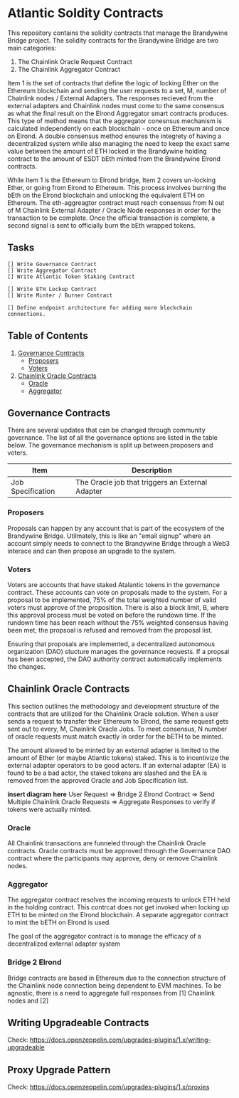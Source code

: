 # Atlantic Soldity Contracts

This repository contains the solidity contracts that manage the Brandywine Bridge project. The solidity contracts for the Brandywine Bridge are two main categories:

1. The Chainlink Oracle Request Contract
2. The Chainlink Aggregator Contract 

Item 1 is the set of contracts that define the logic of locking Ether on the Ethereum blockchain and sending the user requests to a set, M, number of Chainlink nodes / External Adapters. The responses recieved from the external adapters and Chainlink nodes must come to the same consensus as what the final result on the Elrond Aggregator smart contracts produces. This type of method means that the aggregator conesnsus mechanism is calculated independently on each blockchain - once on Ethereum and once on Elrond. A double consensus method ensures the integrety of having a decentralized system while also managing the need to keep the exact same value between the amount of ETH locked in the Brandywine holding contract to the amount of ESDT bEth minted from the Brandywine Elrond contracts.

While Item 1 is the Ethereum to Elrond bridge, Item 2 covers un-locking Ether, or going from Elrond to Ethereum. This process involves burning the bEth on the Elrond blockchain and unlocking the equivalent ETH on Ethereum. The eth-aggreagtor contract must reach consensus from N out of M Chainlink External Adapter / Oracle Node responses in order for the transaction to be complete. Once the official transaction is complete, a second signal is sent to officially burn the bEth wrapped tokens.

## Tasks

    [] Write Governance Contract
    [] Write Aggregator Contract
    [] Write Atlantic Token Staking Contract

    [] Write ETH Lockup Contract
    [] Write Minter / Burner Contract

    [] Define endpoint architecture for adding more blockchain connections.


## Table of Contents

1. [Governance Contracts](#Governance-Contracts)
    - [Proposers](#Proposers)
    - [Voters](#Voters)
2. [Chainlink Oracle Contracts](#Chainlink-Oracle-Contracts)
    - [Oracle](#Oracle)
    - [Aggregator](#Aggregator)

## Governance Contracts

There are several updates that can be changed through community governance. The list of all the governance options are listed in the table below. The governance mechanism is split up between proposers and voters. 

| Item              | Description                                      |
| ----------------- | ------------------------------------------------ |
| Job Specification | The Oracle job that triggers an External Adapter |

### Proposers

Proposals can happen by any account that is part of the ecosystem of the Brandywine Bridge. Utilmately, this is like an "email signup" where an account simply needs to connect to the Brandywine Bridge through a Web3 interace and can then propose an upgrade to the system. 

### Voters
Voters are accounts that have staked Atalantic tokens in the governance contract. These accounts can vote on proposals made to the system. For a proposal to be implemented, 75% of the total weighted number of valid voters must approve of the proposition. There is also a block limit, B, where this approval process must be voted on before the rundown time. If the rundown time has been reach without the 75% weighted consensus having been met, the propsoal is refused and removed from the proposal list.

Ensuring that proposals are implemented, a decentralized autonomous organization (DAO) stucture manages the governance requests. If a propsal has been accepted, the DAO authority contract automatically implements the changes.


## Chainlink Oracle Contracts

This section outlines the methodology and development structure of the contracts that are utilized for the Chainlink Oracle solution. When a user sends a request to transfer their Ethereum to Elrond, the same request gets sent out to every, M, Chainlink Oracle Jobs. To meet consensus, N number of oracle requests must match exactly in order for the bETH to be minted.

The amount allowed to be minted by an external adapter is limited to the amount of Ether (or maybe Atlantic tokens) staked. This is to incentivize the external adapter operators to be good actors. If an external adapter (EA) is found to be a bad actor, the staked tokens are slashed and the EA is removed from the approved Oracle and Job Specification list.

**insert diagram here**
User Request => Bridge 2 Elrond Contract => Send Multiple Chainlink Oracle Requests => Aggregate Responses to verify if tokens were actually minted.

### Oracle

All Chainlink transactions are funneled through the Chainlink Oracle contracts. Oracle contracts must be approved through the Governance DAO contract where the participants may approve, deny or remove Chainlink nodes. 

### Aggregator

The aggregator contract resolves the incoming requests to unlock ETH held in the holding contract. This contrcat does not get invoked when locking up ETH to be minted on the Elrond blockchain.
A separate aggregator contract to mint the bETH on Elrond is used.

The goal of the aggregator contract is to manage the efficacy of a decentralized external adapter system

### Bridge 2 Elrond

Bridge contracts are based in Ethereum due to the connection structure of the Chainlink node connection being dependent to EVM machines. To be agnostic, there is a need to aggregate full responses from [1] Chainlink nodes and [2] 


## Writing Upgradeable Contracts

Check: https://docs.openzeppelin.com/upgrades-plugins/1.x/writing-upgradeable

## Proxy Upgrade Pattern

Check: https://docs.openzeppelin.com/upgrades-plugins/1.x/proxies



